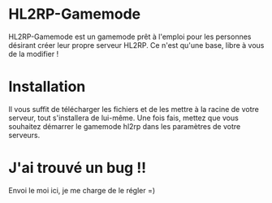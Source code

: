 # HL2RP-Gamemode

HL2RP-Gamemode est un gamemode prêt à l'emploi pour les personnes désirant créer leur propre serveur HL2RP. Ce n'est qu'une base, libre à vous de la modifier !

# Installation

Il vous suffit de télécharger les fichiers et de les mettre à la racine de votre serveur, tout s'installera de lui-même. Une fois fais, mettez que vous souhaitez démarrer le gamemode hl2rp dans les paramètres de votre serveurs.

# J'ai trouvé un bug !!

Envoi le moi ici, je me charge de le régler =)
